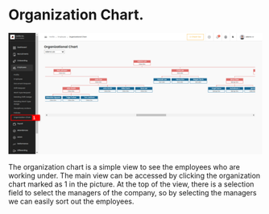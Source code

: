 # **Organization Chart.**  
![alt text](media/image-43.png)

The organization chart is a simple view to see the employees who are working under. The main view can be accessed by clicking the organization chart marked as 1 in the picture. At the top of the view, there is a selection field to select the managers of the company, so by selecting the managers we can easily sort out the employees.
